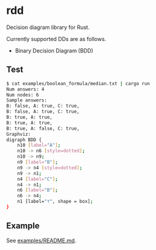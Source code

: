 # rdd
Decision diagram library for Rust.

Currently supported DDs are as follows.

* Binary Decision Diagram (BDD)

## Test

```sh
$ cat examples/boolean_formula/median.txt | cargo run
Num answers: 4
Num nodes: 6
Sample answers:
B: false, A: true, C: true, 
B: false, A: true, C: true, 
B: true, A: true, 
B: true, A: true, 
B: true, A: false, C: true, 
Graphviz:
digraph BDD {
    n10 [label="A"];
    n10 -> n6 [style=dotted];
    n10 -> n9;
    n9 [label="B"];
    n9 -> n4 [style=dotted];
    n9 -> n1;
    n4 [label="C"];
    n4 -> n1;
    n6 [label="B"];
    n6 -> n4;
    n1 [label="⊤", shape = box];
}
```

## Example

See [examples/README.md](examples/README.md).

